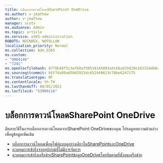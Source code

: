 ```yaml
---
title: บล็อกการดาวน์โหลดSharePoint OneDrive
ms.author: v-jmathew
author: v-jmathew
manager: scotv
ms.audience: Admin
ms.topic: article
ms.service: o365-administration
ROBOTS: NOINDEX, NOFOLLOW
localization_priority: Normal
ms.collection: Adm_O365
ms.custom:
- "9004146"
- "7241"
ms.openlocfilehash: 87f0b48f5c3ef68af5053414b893adc66ad35d28e163154db8c3f2b3a52cf4a7
ms.sourcegitcommit: b5f7da89a650d2915dc652449623c78be6247175
ms.translationtype: MT
ms.contentlocale: th-TH
ms.lasthandoff: 08/05/2021
ms.locfileid: "53969116"
---
```

# <a name="block-downloads-for-sharepoint-and-onedrive"></a>บล็อกการดาวน์โหลดSharePoint OneDrive

มีหลายวิธีในการบล็อกการดาวน์โหลดจากSharePoint OneDriveของคุณ โปรดดูบทความด้านล่างเพื่อดูข้อมูลเพิ่มเติม

- [บล็อกการดาวน์โหลดเพื่อดูไฟล์แบบดูอย่างเดียวในSharePointและOneDrive](https://support.microsoft.com/office/block-downloads-for-view-only-files-in-sharepoint-and-onedrive-6051184b-62ac-4149-b874-13dcd40ef91e)
- [ควบคุมการเข้าถึงจากอุปกรณ์ที่ไม่มีการจัดการ](https://docs.microsoft.com/sharepoint/control-access-from-unmanaged-devices)
- [ควบคุมการเข้าถึงเครือข่ายSharePointข้อมูลOneDriveโดยยึดตามที่ตั้งบนเครือข่าย](https://docs.microsoft.com/sharepoint/control-access-based-on-network-location)
